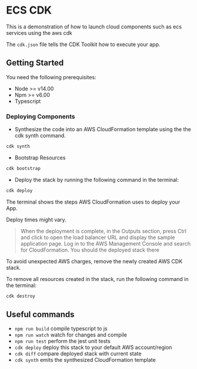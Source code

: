 # ECS CDK

This is a demonstration of how to launch cloud components such as ecs services using the aws cdk

The `cdk.json` file tells the CDK Toolkit how to execute your app.

## Getting Started

You need the following prerequisites:

- Node >= v14.00
- Npm >= v6.00
- Typescript

### Deploying Components

- Synthesize the code into an AWS CloudFormation template using the the cdk synth command.

```bash
cdk synth
```

- Bootstrap Resources

```bash
cdk bootstrap
```

- Deploy the stack by running the following command in the terminal:

```bash
cdk deploy
```

The terminal shows the steps AWS CloudFormation uses to deploy your App.  

Deploy times might vary.

> When the deployment is complete, in the Outputs section, press Ctrl and click to open the load balancer URL and display the sample application page.
> Log in to the AWS Management Console and search for CloudFormation. You should the deployed stack there

To avoid unexpected AWS charges, remove the newly created AWS CDK stack.

To remove all resources created in the stack, run the following command in the terminal:

```bash
cdk destroy
```

## Useful commands

- `npm run build`   compile typescript to js
- `npm run watch`   watch for changes and compile
- `npm run test`    perform the jest unit tests
- `cdk deploy`      deploy this stack to your default AWS account/region
- `cdk diff`        compare deployed stack with current state
- `cdk synth`       emits the synthesized CloudFormation template
